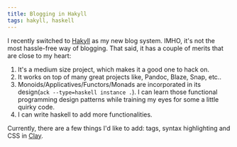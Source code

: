 ```yaml
---
title: Blogging in Hakyll
tags: hakyll, haskell
---
```


I recently switched to [Hakyll](http://jaspervdj.be/hakyll/index.html) as my 
new blog system. IMHO, it's not the most hassle-free way of blogging. That 
said, it has a couple of merits that are close to my heart:

1. It's a medium size project, which makes it a good one to hack on. 
2. It works on top of many great projects like, Pandoc, Blaze, Snap, etc..
3. Monoids/Applicatives/Functors/Monads are incorporated in its design(`ack
   --type=haskell instance .`). I can learn those functional programming design 
   patterns while training my eyes for some a little quirky code.
4. I can write haskell to add more functionalities.

Currently, there are a few things I'd like to add: tags, syntax
highlighting and CSS in [Clay](http://fvisser.nl/clay/). 


